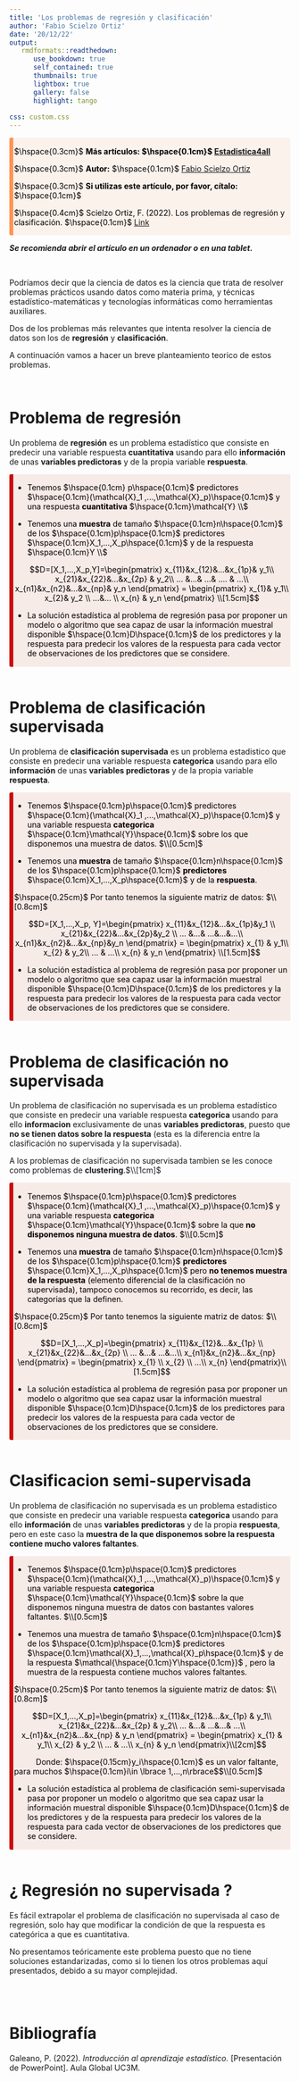 ```yaml
---
title: 'Los problemas de regresión y clasificación'
author: 'Fabio Scielzo Ortiz'
date: '20/12/22'
output: 
   rmdformats::readthedown:
      use_bookdown: true
      self_contained: true
      thumbnails: true
      lightbox: true
      gallery: false
      highlight: tango
      
css: custom.css
---
```



<div>
<style scoped>
    .dataframe tbody tr th:only-of-type {
        vertical-align: middle;
    }

    .dataframe tbody tr th {
        vertical-align: top;
    }

    .dataframe thead th {
        text-align: right;
    }
    
 
    table {
     display: block;
     overflow-x: auto;
     border-collapse: collapse;
     border-spacing: 0;
     border: 0px solid;
     color: var(--jp-ui-font-color1);
     font-size: 14px;
     margin-left: auto;
     margin-right: auto;
     
            }
            
</style>





<div class="warning" style='background-color:#FCF2EC; color: #000000; border-left: solid #FE9554 7px; border-radius: 3px; size:1px ; padding:0.1em;'>
<span>
 
<p style='margin-left:10em;'>


$\hspace{0.3cm}$ **Más artículos:    $\hspace{0.1cm}$ [Estadistica4all](https://fabioscielzoortiz.github.io/Estadistica4all.github.io/)**

$\hspace{0.3cm}$ **Autor:** $\hspace{0.1cm}$ [Fabio Scielzo Ortiz](http://estadistica4all.com/autores/autores.html)


$\hspace{0.3cm}$ **Si utilizas este artículo, por favor, cítalo:** $\hspace{0.1cm}$  

$\hspace{0.4cm}$ Scielzo Ortiz, F. (2022). Los problemas de regresión y clasificación. $\hspace{0.1cm}$ [Link](http://estadistica4all.com/Articulos/Los-problemas-de-clasificaci%C3%B3n-y-regresi%C3%B3n.html)

</p>
 
</p></span>
</div>


***Se recomienda abrir el artículo en un ordenador o en una tablet.***
 
 
<br>



Podríamos decir que la ciencia de datos es la ciencia que trata de resolver problemas prácticos usando datos como materia prima, y técnicas estadístico-matemáticas y tecnologías informáticas como herramientas auxiliares.

Dos de los problemas más relevantes que intenta resolver la ciencia de datos son los de **regresión** y **clasificación**.

A continuación vamos a hacer un breve planteamiento teorico de estos problemas.


 
<br>
 
# Problema de regresión


Un problema de **regresión**  es un problema estadístico que consiste en predecir una variable respuesta **cuantitativa** usando para ello **información**  de unas **variables predictoras** y de la propia variable **respuesta**.

 
<div class="warning" style='background-color:#F7EBE8; color: #030000; border-left: solid #CA0B0B 7px; border-radius: 3px; size:1px ; padding:0.1em;'>
<span>
 
<p style='margin-left:1em;'>

- Tenemos $\hspace{0.1cm} p\hspace{0.1cm}$ predictores $\hspace{0.1cm}(\mathcal{X}_1 ,...,\mathcal{X}_p)\hspace{0.1cm}$ y una respuesta **cuantitativa** $\hspace{0.1cm}\mathcal{Y} \\$



- Tenemos una **muestra** de tamaño $\hspace{0.1cm}n\hspace{0.1cm}$ de los $\hspace{0.1cm}p\hspace{0.1cm}$ predictores $\hspace{0.1cm}X_1,...,X_p\hspace{0.1cm}$ y de la respuesta  $\hspace{0.1cm}Y \\$

$$D=[X_1,...,X_p,Y]=\begin{pmatrix}
    x_{11}&x_{12}&...&x_{1p}& y_1\\
    x_{21}&x_{22}&...&x_{2p} & y_2\\
    ... &...& ...& .... & ...\\
    x_{n1}&x_{n2}&...&x_{np}& y_n
    \end{pmatrix} = \begin{pmatrix}
    x_{1}& y_1\\
    x_{2}& y_2 \\
     ...&... \\
     x_{n} & y_n
    \end{pmatrix} \\[1.5cm]$$



- La solución estadística al problema de regresión pasa por proponer un modelo o algoritmo que sea capaz de usar la información muestral disponible $\hspace{0.1cm}D\hspace{0.1cm}$ de los predictores y la respuesta para predecir los valores de la respuesta para cada vector de observaciones de los predictores que se considere.


</p>
 
</p></span>
</div>

<br>


# Problema de clasificación supervisada



Un problema de **clasificación supervisada**  es un problema estadistico que consiste en predecir una variable respuesta **categorica** usando para ello **información**   de unas **variables predictoras** y de la propia variable **respuesta**.


<div class="warning" style='background-color:#F7EBE8; color: #030000; border-left: solid #CA0B0B 7px; border-radius: 3px; size:1px ; padding:0.1em;'>
<span>
 
<p style='margin-left:1em;'>

- Tenemos $\hspace{0.1cm}p\hspace{0.1cm}$ predictores  $\hspace{0.1cm}(\mathcal{X}_1 ,...,\mathcal{X}_p)\hspace{0.1cm}$ y una variable respuesta **categorica** $\hspace{0.1cm}\mathcal{Y}\hspace{0.1cm}$ sobre los que disponemos una muestra de datos. $\\[0.5cm]$


- Tenemos una **muestra** de tamaño $\hspace{0.1cm}n\hspace{0.1cm}$ de los $\hspace{0.1cm}p\hspace{0.1cm}$ **predictores** $\hspace{0.1cm}X_1,...,X_p\hspace{0.1cm}$  y de la **respuesta**.

$\hspace{0.25cm}$ Por tanto tenemos la siguiente matriz de datos: $\\[0.8cm]$

$$D=[X_1,...,X_p, Y]=\begin{pmatrix}
    x_{11}&x_{12}&...&x_{1p}&y_1 \\
    x_{21}&x_{22}&...&x_{2p}&y_2 \\
    ... &...& ...&...&...\\
    x_{n1}&x_{n2}&...&x_{np}&y_n
    \end{pmatrix} = \begin{pmatrix}
    x_{1} & y_1\\
    x_{2}  & y_2\\
     ... & ...\\
     x_{n} & y_n
    \end{pmatrix} \\[1.5cm]$$
    


- La solución estadística al problema de regresión pasa por proponer un modelo o algoritmo que sea capaz usar la información muestral disponible $\hspace{0.1cm}D\hspace{0.1cm}$ de los predictores y la respuesta para predecir los valores de la respuesta para cada vector de observaciones de los predictores que se considere.
 


</p>
 
</p></span>
</div>


<br>



# Problema de clasificación no supervisada




Un problema de clasificación no supervisada  es un problema estadístico que consiste en predecir una variable respuesta **categorica** usando para ello **informacion** exclusivamente de unas **variables predictoras**, puesto que **no se tienen datos sobre la respuesta** (esta es la diferencia entre la clasificación no supervisada y la supervisada). 

A los problemas de clasificación no supervisada tambien se les conoce como problemas de **clustering**.$\\[1cm]$

<div class="warning" style='background-color:#F7EBE8; color: #030000; border-left: solid #CA0B0B 7px; border-radius: 3px; size:1px ; padding:0.1em;'>
<span>
 
<p style='margin-left:1em;'>

- Tenemos $\hspace{0.1cm}p\hspace{0.1cm}$ predictores  $\hspace{0.1cm}(\mathcal{X}_1 ,...,\mathcal{X}_p)\hspace{0.1cm}$ y una variable respuesta **categorica** $\hspace{0.1cm}\mathcal{Y}\hspace{0.1cm}$ sobre la que **no disponemos ninguna muestra de datos**. $\\[0.5cm]$


- Tenemos una **muestra** de tamaño $\hspace{0.1cm}n\hspace{0.1cm}$ de los $\hspace{0.1cm}p\hspace{0.1cm}$ **predictores** $\hspace{0.1cm}X_1,...,X_p\hspace{0.1cm}$  pero **no tenemos muestra de la respuesta** (elemento diferencial de la clasificación no supervisada), tampoco conocemos su recorrido, es decir, las categorias que la definen.

$\hspace{0.25cm}$ Por tanto tenemos la siguiente matriz de datos: $\\[0.8cm]$

$$D=[X_1,...,X_p]=\begin{pmatrix}
    x_{11}&x_{12}&...&x_{1p} \\
    x_{21}&x_{22}&...&x_{2p} \\
    ... &...& ...&...\\
    x_{n1}&x_{n2}&...&x_{np}
    \end{pmatrix} = \begin{pmatrix}
    x_{1} \\
    x_{2}  \\
     ...\\
     x_{n} 
    \end{pmatrix}\\[1.5cm]$$
    

 

- La solución estadística al problema de regresión pasa por proponer un modelo o algoritmo que sea capaz usar la información muestral disponible $\hspace{0.1cm}D\hspace{0.1cm}$ de los predictores para predecir los valores de la respuesta para cada vector de observaciones de los predictores que se considere.
 
</p>
 
</p></span>
</div>

<br>


# Clasificacion semi-supervisada



  Un problema de clasificación no supervisada  es un problema estadistico que consiste en predecir una variable respuesta **categorica** usando para ello **información** de unas **variables predictoras** y de la propia **respuesta**, pero en este caso la **muestra de la que disponemos sobre la respuesta contiene mucho valores faltantes**.

 
<div class="warning" style='background-color:#F7EBE8; color: #030000; border-left: solid #CA0B0B 7px; border-radius: 3px; size:1px ; padding:0.1em;'>
<span>
 
<p style='margin-left:1em;'>

- Tenemos $\hspace{0.1cm}p\hspace{0.1cm}$ predictores  $\hspace{0.1cm}(\mathcal{X}_1 ,...,\mathcal{X}_p)\hspace{0.1cm}$ y una variable respuesta **categorica** $\hspace{0.1cm}\mathcal{Y}\hspace{0.1cm}$ sobre la que disponemos ninguna muestra de datos con bastantes valores faltantes. $\\[0.5cm]$


- Tenemos una muestra de tamaño $\hspace{0.1cm}n\hspace{0.1cm}$ de los $\hspace{0.1cm}p\hspace{0.1cm}$ predictores $\hspace{0.1cm}\mathcal{X}_1,...,\mathcal{X}_p\hspace{0.1cm}$ y de la respuesta $\mathcal{\hspace{0.1cm}Y\hspace{0.1cm}}$ , pero la muestra de la respuesta contiene muchos valores faltantes. 


$\hspace{0.25cm}$ Por tanto tenemos la siguiente matriz de datos: $\\[0.8cm]$

$$D=[X_1,...,X_p]=\begin{pmatrix}
    x_{11}&x_{12}&...&x_{1p} & y_1\\
    x_{21}&x_{22}&...&x_{2p} & y_2\\
    ... &...& ...&...& ...\\
    x_{n1}&x_{n2}&...&x_{np} & y_n
    \end{pmatrix} = \begin{pmatrix}
    x_{1} & y_1\\
    x_{2} & y_2 \\
     ... & ...\\
     x_{n} & y_n
    \end{pmatrix}\\[2cm]$$
    
$\hspace{1cm}$ Donde: $\hspace{0.15cm}y_i\hspace{0.1cm}$ es un valor faltante, para muchos $\hspace{0.1cm}i\in \lbrace 1,...,n\rbrace$$\\[0.5cm]$
 

- La solución estadística al problema de clasificación semi-supervisada pasa por proponer un modelo o algoritmo que sea capaz usar la información muestral disponible $\hspace{0.1cm}D\hspace{0.1cm}$ de los predictores y de la respuesta para predecir los valores de la respuesta para cada vector de observaciones de los predictores que se considere.

</p>
 
</p></span>
</div>


<br>

# ¿ Regresión no supervisada ?

Es fácil extrapolar el problema de clasificación no supervisada al caso de regresión, solo hay que modificar la condición de que la respuesta es categórica a que es cuantitativa.

No presentamos teóricamente este problema puesto que no tiene soluciones estandarizadas, como si lo tienen los otros problemas aquí presentados, debido a su mayor complejidad. 


<br>

<br>



# Bibliografía

Galeano, P. (2022). *Introducción al aprendizaje estadístico.* [Presentación de PowerPoint]. Aula Global UC3M.



<br>

<br>








